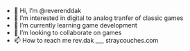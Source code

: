 - 👋 Hi, I’m @reverenddak
- 👀 I’m interested in digital to analog tranfer of classic games
- 🌱 I’m currently learning game development
- 💞️ I’m looking to collaborate on games
- 📫 How to reach me rev.dak ___ straycouches.com

<!---
reverenddak/reverenddak is a ✨ special ✨ repository because its `README.md` (this file) appears on your GitHub profile.
You can click the Preview link to take a look at your changes.
--->
